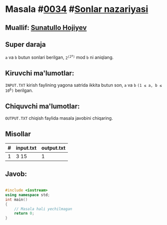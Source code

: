 <h1>Masala #<a href="https://robocontest.uz/tasks/0034">0034</a> #<a href="https://robocontest.uz/tasks?category=4">Sonlar nazariyasi</a></h1>
<h2>Muallif: <a href="https://robocontest.uz/profile/sunnat">Sunatullo Hojiyev</a></h2>
<h2>Super daraja</h2>
<p>
    <code>a</code> va <code>b</code> butun sonlari berilgan, <code>2<sup>(2<sup>a</sup>)</sup></code> mod <code>b</code> ni aniqlang.
</p>
<h2>Kiruvchi ma'lumotlar:</h2>
<p>
    <code>INPUT.TXT</code> kirish faylining yagona satrida ikkita butun son, <code>a</code> va <code>b</code> <code>(1 ≤ a, b ≤ 10<sup>6</sup>)</code> berilgan.
</p>
<h2>Chiquvchi ma'lumotlar:</h2>
<p><code>OUTPUT.TXT</code> chiqish faylida masala javobini chiqaring.</p>
<h2>Misollar</h2>
<table>
    <thead>
        <tr>
            <th>#</th>
            <th>input.txt</th>
            <th>output.txt</th>
        </tr>
    </thead>
    <tbody>
        <tr>
            <td>1</td>
            <td>3 15</td>
            <td>1</td>
        </tr>
    </tbody>
</table>    
<h2>Javob:</h2>

######
```cpp
#include <iostream>
using namespace std;
int main()
{
    // Masala hali yechilmagan
    return 0;
}
```

